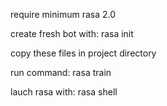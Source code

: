 require minimum rasa 2.0 

create fresh bot with: rasa init

copy these files in project directory

run command: rasa train

lauch rasa with: rasa shell